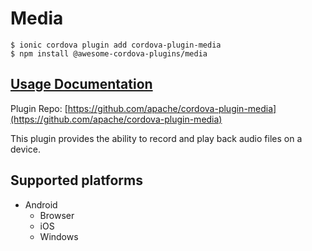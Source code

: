 # Media

```text
$ ionic cordova plugin add cordova-plugin-media
$ npm install @awesome-cordova-plugins/media
```

## [Usage Documentation](https://danielsogl.gitbook.io/awesome-cordova-plugins/plugins/media/)

Plugin Repo: [https://github.com/apache/cordova-plugin-media](https://github.com/apache/cordova-plugin-media)

This plugin provides the ability to record and play back audio files on a device.

## Supported platforms

* Android
  * Browser
  * iOS
  * Windows

